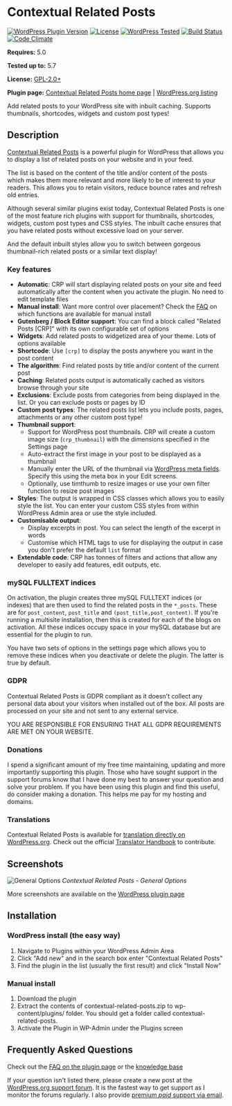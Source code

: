 # Contextual Related Posts

[![WordPress Plugin Version](https://img.shields.io/wordpress/plugin/v/contextual-related-posts.svg?style=flat-square)](https://wordpress.org/plugins/contextual-related-posts/)
[![License](https://img.shields.io/badge/license-GPL_v2%2B-orange.svg?style=flat-square)](http://opensource.org/licenses/GPL-2.0)
[![WordPress Tested](https://img.shields.io/wordpress/v/contextual-related-posts.svg?style=flat-square)](https://wordpress.org/plugins/contextual-related-posts/)
[![Build Status](https://travis-ci.org/WebberZone/contextual-related-posts.svg?branch=master)](https://travis-ci.org/WebberZone/contextual-related-posts)
[![Code Climate](https://codeclimate.com/github/WebberZone/contextual-related-posts/badges/gpa.svg)](https://codeclimate.com/github/WebberZone/contextual-related-posts)

__Requires:__ 5.0

__Tested up to:__ 5.7

__License:__ [GPL-2.0+](http://www.gnu.org/licenses/gpl-2.0.html)

__Plugin page:__ [Contextual Related Posts home page](https://webberzone.com/plugins/contextual-related-posts/) | [WordPress.org listing](https://wordpress.org/plugins/contextual-related-posts/)

Add related posts to your WordPress site with inbuilt caching. Supports thumbnails, shortcodes, widgets and custom post types!

## Description

[Contextual Related Posts](https://webberzone.com/plugins/contextual-related-posts/) is a powerful plugin for WordPress that allows you to display a list of related posts on your website and in your feed.

The list is based on the content of the title and/or content of the posts which makes them more relevant and more likely to be of interest to your readers. This allows you to retain visitors, reduce bounce rates and refresh old entries.

Although several similar plugins exist today, Contextual Related Posts is one of the most feature rich plugins with support for thumbnails, shortcodes, widgets, custom post types and CSS styles. The inbuilt cache ensures that you have related posts without excessive load on your server.

And the default inbuilt styles allow you to switch between gorgeous thumbnail-rich related posts or a similar text display!

### Key features

* **Automatic**: CRP will start displaying related posts on your site and feed automatically after the content when you activate the plugin. No need to edit template files
* **Manual install**: Want more control over placement? Check the [FAQ](http://wordpress.org/extend/plugins/contextual-related-posts/faq/) on which functions are available for manual install
* **Gutenberg / Block Editor support**: You can find a block called "Related Posts [CRP]" with its own configurable set of options
* **Widgets**: Add related posts to widgetized area of your theme. Lots of options available
* **Shortcode**: Use `[crp]` to display the posts anywhere you want in the post content
* **The algorithm**: Find related posts by title and/or content of the current post
* **Caching**: Related posts output is automatically cached as visitors browse through your site
* **Exclusions**: Exclude posts from categories from being displayed in the list. Or you can exclude posts or pages by ID
* **Custom post types**: The related posts list lets you include posts, pages, attachments or any other custom post type!
* **Thumbnail support**:
  * Support for WordPress post thumbnails. CRP will create a custom image size (`crp_thumbnail`) with the dimensions specified in the Settings page
  * Auto-extract the first image in your post to be displayed as a thumbnail
  * Manually enter the URL of the thumbnail via [WordPress meta fields](http://codex.wordpress.org/Custom_Fields). Specify this using the meta box in your Edit screens.
  * Optionally, use timthumb to resize images or use your own filter function to resize post images
* **Styles**: The output is wrapped in CSS classes which allows you to easily style the list. You can enter your custom CSS styles from within WordPress Admin area or use the style included.
* **Customisable output**:
  * Display excerpts in post. You can select the length of the excerpt in words
  * Customise which HTML tags to use for displaying the output in case you don't prefer the default `list` format
* **Extendable code**: CRP has tonnes of filters and actions that allow any developer to easily add features, edit outputs, etc.

### mySQL FULLTEXT indices

On activation, the plugin creates three mySQL FULLTEXT indices (or indexes) that are then used to find the related posts in the `*_posts`. These are for `post_content`, `post_title` and `(post_title,post_content)`. If you're running a multisite installation, then this is created for each of the blogs on activation. All these indices occupy space in your mySQL database but are essential for the plugin to run.

You have two sets of options in the settings page which allows you to remove these indices when you deactivate or delete the plugin. The latter is true by default.

### GDPR

Contextual Related Posts is GDPR compliant as it doesn't collect any personal data about your visitors when installed out of the box. All posts are processed on your site and not sent to any external service.

YOU ARE RESPONSIBLE FOR ENSURING THAT ALL GDPR REQUIREMENTS ARE MET ON YOUR WEBSITE.

### Donations

I spend a significant amount of my free time maintaining, updating and more importantly supporting this plugin. Those who have sought support in the support forums know that I have done my best to answer your question and solve your problem.
If you have been using this plugin and find this useful, do consider making a donation. This helps me pay for my hosting and domains.

### Translations

Contextual Related Posts is available for [translation directly on WordPress.org](https://translate.wordpress.org/projects/wp-plugins/contextual-related-posts). Check out the official [Translator Handbook](https://make.wordpress.org/polyglots/handbook/rosetta/theme-plugin-directories/) to contribute.

## Screenshots

![General Options](https://raw.github.com/WebberZone/contextual-related-posts/master/wporg-assets/screenshot-1.png)
*Contextual Related Posts - General Options*

More screenshots are available on the [WordPress plugin page](https://wordpress.org/plugins/contextual-related-posts/screenshots/)

## Installation

### WordPress install (the easy way)

1. Navigate to Plugins within your WordPress Admin Area
2. Click "Add new" and in the search box enter "Contextual Related Posts"
3. Find the plugin in the list (usually the first result) and click "Install Now"

### Manual install

1. Download the plugin
2. Extract the contents of contextual-related-posts.zip to wp-content/plugins/ folder. You should get a folder called contextual-related-posts.
3. Activate the Plugin in WP-Admin under the Plugins screen

## Frequently Asked Questions

Check out the [FAQ on the plugin page](https://wordpress.org/plugins/contextual-related-posts/faq/) or the [knowledge base](https://webberzone.com/support/section/contextual-related-posts/)

If your question isn't listed there, please create a new post at the [WordPress.org support forum](https://wordpress.org/support/plugin/contextual-related-posts). It is the fastest way to get support as I monitor the forums regularly. I also provide [premium *paid* support via email](https://webberzone.com/support/).

